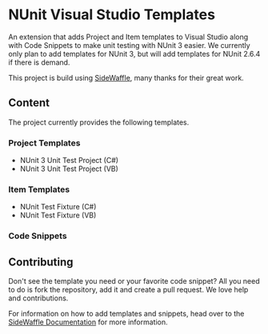# NUnit Visual Studio Templates

An extension that adds Project and Item templates to Visual Studio
along with Code Snippets to make unit testing with NUnit 3 easier. 
We currently only plan to add templates for NUnit 3, but will add 
templates for NUnit 2.6.4 if there is demand.

This project is build using [SideWaffle](http://sidewaffle.com/), many
thanks for their great work.

## Content

The project currently provides the following templates.

### Project Templates

- NUnit 3 Unit Test Project (C#)
- NUnit 3 Unit Test Project (VB)

### Item Templates

- NUnit Test Fixture (C#)
- NUnit Test Fixture (VB)

### Code Snippets

## Contributing

Don't see the template you need or your favorite code snippet? All you need
to do is fork the repository, add it and create a pull request. We love help
and contributions.

For information on how to add templates and snippets, head over to the
[SideWaffle Documentation](https://github.com/ligershark/side-waffle/wiki)
for more information.